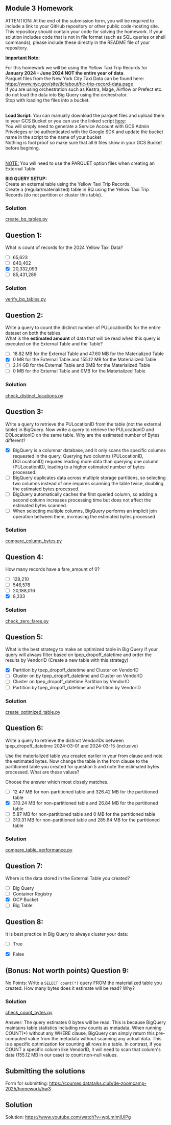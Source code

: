 ## Module 3 Homework

ATTENTION: At the end of the submission form, you will be required to include a link to your GitHub repository or other public code-hosting site. 
This repository should contain your code for solving the homework. If your solution includes code that is not in file format (such as SQL queries or 
shell commands), please include these directly in the README file of your repository.

<b><u>Important Note:</b></u> <p> For this homework we will be using the Yellow Taxi Trip Records for **January 2024 - June 2024 NOT the entire year of data**.</br>
Parquet files from the New York
City Taxi Data can be found here: </br> https://www.nyc.gov/site/tlc/about/tlc-trip-record-data.page </br>
If you are using orchestration such as Kestra, Mage, Airflow or Prefect etc. do not load the data into Big Query using the orchestrator.</br> 
Stop with loading the files into a bucket. </br></br>

**Load Script:** You can manually download the parquet files and upload them to your GCS Bucket or you can use the linked script [here](./load_yellow_taxi_data.py):<br>
You will simply need to generate a Service Account with GCS Admin Priveleges or be authenticated with the Google SDK and update the bucket name in the script to the name of your bucket<br>
Nothing is fool proof so make sure that all 6 files show in your GCS Bucket before begining.</br><br>

<u>NOTE:</u> You will need to use the PARQUET option files when creating an External Table</br>

<b>BIG QUERY SETUP:</b></br>
Create an external table using the Yellow Taxi Trip Records. </br>
Create a (regular/materialized) table in BQ using the Yellow Taxi Trip Records (do not partition or cluster this table). </br>
</p>

### Solution

[create_bq_tables.py](./create_bq_tables.py)


## Question 1:
What is count of records for the 2024 Yellow Taxi Data?
- [ ] 65,623
- [ ] 840,402
- [x] 20,332,093
- [ ] 85,431,289

### Solution

[verify_bq_tables.py](./verify_bq_tables.py)


## Question 2:
Write a query to count the distinct number of PULocationIDs for the entire dataset on both the tables.</br> 
What is the **estimated amount** of data that will be read when this query is executed on the External Table and the Table?

- [ ] 18.82 MB for the External Table and 47.60 MB for the Materialized Table
- [x] 0 MB for the External Table and 155.12 MB for the Materialized Table
- [ ] 2.14 GB for the External Table and 0MB for the Materialized Table
- [ ] 0 MB for the External Table and 0MB for the Materialized Table

### Solution

[check_distinct_locations.py](./check_distinct_locations.py)


## Question 3:
Write a query to retrieve the PULocationID from the table (not the external table) in BigQuery. Now write a query to retrieve the PULocationID and DOLocationID on the same table. Why are the estimated number of Bytes different?
- [x] BigQuery is a columnar database, and it only scans the specific columns requested in the query. Querying two columns (PULocationID, DOLocationID) requires 
reading more data than querying one column (PULocationID), leading to a higher estimated number of bytes processed.
- [ ] BigQuery duplicates data across multiple storage partitions, so selecting two columns instead of one requires scanning the table twice, 
doubling the estimated bytes processed.
- [ ] BigQuery automatically caches the first queried column, so adding a second column increases processing time but does not affect the estimated bytes scanned.
- [ ] When selecting multiple columns, BigQuery performs an implicit join operation between them, increasing the estimated bytes processed

### Solution

[compare_column_bytes.py](./compare_column_bytes.py)


## Question 4:
How many records have a fare_amount of 0?
- [ ] 128,210
- [ ] 546,578
- [ ] 20,188,016
- [x] 8,333

### Solution

[check_zero_fares.py](./check_zero_fares.py)


## Question 5:
What is the best strategy to make an optimized table in Big Query if your query will always filter based on tpep_dropoff_datetime and order the results by VendorID (Create a new table with this strategy)
- [x] Partition by tpep_dropoff_datetime and Cluster on VendorID
- [ ] Cluster on by tpep_dropoff_datetime and Cluster on VendorID
- [ ] Cluster on tpep_dropoff_datetime Partition by VendorID
- [ ] Partition by tpep_dropoff_datetime and Partition by VendorID

### Solution

[create_optimized_table.py](./create_optimized_table.py)


## Question 6:
Write a query to retrieve the distinct VendorIDs between tpep_dropoff_datetime
2024-03-01 and 2024-03-15 (inclusive)</br>

Use the materialized table you created earlier in your from clause and note the estimated bytes. Now change the table in the from clause to the partitioned table you created for question 5 and note the estimated bytes processed. What are these values? </br>

Choose the answer which most closely matches.</br> 

- [ ] 12.47 MB for non-partitioned table and 326.42 MB for the partitioned table
- [x] 310.24 MB for non-partitioned table and 26.84 MB for the partitioned table
- [ ] 5.87 MB for non-partitioned table and 0 MB for the partitioned table
- [ ] 310.31 MB for non-partitioned table and 285.64 MB for the partitioned table

### Solution

[compare_table_performance.py](./compare_table_performance.py)


## Question 7: 
Where is the data stored in the External Table you created?

- [ ] Big Query
- [ ] Container Registry
- [x] GCP Bucket
- [ ] Big Table

## Question 8:
It is best practice in Big Query to always cluster your data:
- [ ] True
- [x] False


## (Bonus: Not worth points) Question 9:
No Points: Write a `SELECT count(*)` query FROM the materialized table you created. How many bytes does it estimate will be read? Why?

### Solution

[check_count_bytes.py](./check_count_bytes.py)

Answer: The query estimates 0 bytes will be read. This is because BigQuery maintains table statistics including row counts as metadata. When running COUNT(*) without any WHERE clause, BigQuery can simply return this pre-computed value from the metadata without scanning any actual data. This is a specific optimization for counting all rows in a table. In contrast, if you COUNT a specific column like VendorID, it will need to scan that column's data (155.12 MB in our case) to count non-null values.


## Submitting the solutions

Form for submitting: https://courses.datatalks.club/de-zoomcamp-2025/homework/hw3

## Solution

Solution: https://www.youtube.com/watch?v=wpLmImIUlPg
